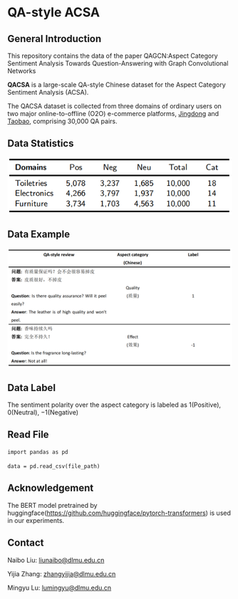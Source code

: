 # QA-style ACSA


## General Introduction
This repository contains the data of the paper QAGCN:Aspect Category Sentiment Analysis Towards
Question-Answering with Graph Convolutional Networks

**QACSA** is a large-scale QA-style Chinese dataset for the Aspect Category Sentiment Analysis (ACSA). 


The QACSA dataset is collected from three domains of ordinary users on two major online-to-offline (O2O) e-commerce platforms, 
[Jingdong](https://www.jingdong.com/) and [Taobao](https://www.taobao.com/), comprising 30,000 QA pairs.


## Data Statistics
![image](https://github.com/L-nb/QACSA/blob/main/Data_Statistics.png?raw=true)

## Data Example
![image](https://github.com/L-nb/QACSA/blob/main/example_review.png?raw=true)

## Data Label
The sentiment polarity over the aspect category is labeled as 1(Positive), 0(Neutral), −1(Negative)


## Read File

  ```
  import pandas as pd
  
  data = pd.read_csv(file_path)
  ```

## Acknowledgement

The BERT model pretrained by huggingface(https://github.com/huggingface/pytorch-transformers) is used in our experiments.


## Contact
Naibo Liu: liunaibo@dlmu.edu.cn

Yijia Zhang: zhangyijia@dlmu.edu.cn

Mingyu Lu: lumingyu@dlmu.edu.cn


